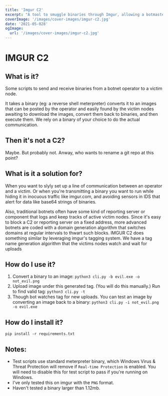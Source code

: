 ```yaml
---
title: 'Imgur C2'
excerpt: "A tool to smuggle binaries through Imgur, allowing a botmaster to send binaries to victims without the victims needing to find the controller's domain or ip."
coverImage: '/images/cover-images/imgur-c2.jpg'
date: '2021-05-028'
ogImage:
  url: '/images/cover-images/imgur-c2.jpg'
---
```


# IMGUR C2
## What is it?
Some scripts to send and receive binaries from a botnet operator to a victim node.

It takes a binary (eg: a reverse shell meterpreter) converts it to an images that can be posted by the operator and easily found by the victim nodes awaiting to download the images, convert them back to binaries, and then execute them. We rely on a binary of your choice to do the actual communication.

## Then it's not a C2?
Maybe. But probably not. Anway, who wants to rename a git repo at this point?

## What is it a solution for?
When you want to slyly set up a line of communication between an operator and a victim. Or when you're transmitting a binary you want to run while hiding it in inocuous traffic like imgur.com, and avoiding sensors in IDS that alert for data like base64 strings of binaries.

Also, traditional botnets often have some kind of reporting server or component that logs and keep tracks of active victim nodes. Since it's easy to block a C2 or reporting server on a fixed address, more advanced botnets are coded with a domain generation algorithm that switches domains at regular intervals to thwart such blocks. IMGUR C2 does something similar by leveraging imgur's tagging system. We have a tag name generation algorithm that the victims nodes watch and wait for uploads

## How do I use it?
1. Convert a binary to an image:
    `python3 cli.py -b evil.exe -o not_evil.png`
2. Upload image under this generated tag. (You will do this manually.) 
Run to find valid tag:
    `python3 cli.py -t`
3. Though bot watches tag for new uploads. 
    You can test an image by converting an image back to a binary:
    `python3 cli.py -i not_evil.png -o evil.exe`

## How do I install it?
`pip install -r requirements.txt `

## Notes:
- Test scripts use standard meterpreter binary, which Windows Virus & Threat Protection will remove if `Real-time Protection` is enabled. You will need to disable this for test script to pass if you're running on Windows.
- I've only tested this on imgur with the `PNG` format.
- Haven't tested a binary larger than 1.12mb.